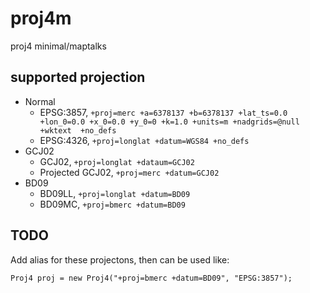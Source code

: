 # proj4m
proj4 minimal/maptalks

## supported projection
- Normal
    - EPSG:3857, `+proj=merc +a=6378137 +b=6378137 +lat_ts=0.0 +lon_0=0.0 +x_0=0.0 +y_0=0 +k=1.0 +units=m +nadgrids=@null +wktext  +no_defs`
    - EPSG:4326, `+proj=longlat +datum=WGS84 +no_defs`
- GCJ02
    - GCJ02, `+proj=longlat +dataum=GCJ02`
    - Projected GCJ02, `+proj=merc +datum=GCJ02`
- BD09
    - BD09LL, `+proj=longlat +datum=BD09`
    - BD09MC, `+proj=bmerc +datum=BD09`

## TODO
Add alias for these projectons, then can be used like:
```
Proj4 proj = new Proj4("+proj=bmerc +datum=BD09", "EPSG:3857");
```
